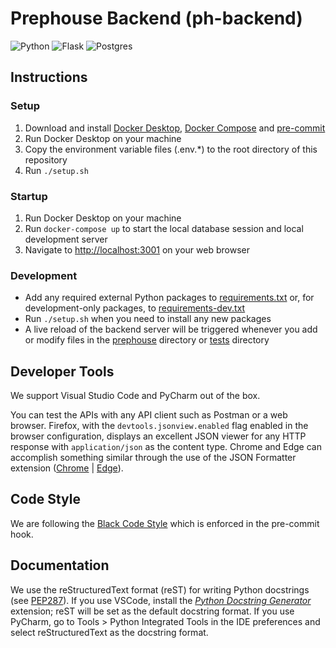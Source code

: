 # Prephouse Backend (ph-backend)

![Python](https://img.shields.io/badge/python-3670A0?style=for-the-badge&logo=python&logoColor=ffdd54)
![Flask](https://img.shields.io/badge/flask-%23000.svg?style=for-the-badge&logo=flask&logoColor=white)
![Postgres](https://img.shields.io/badge/postgres-%23316192.svg?style=for-the-badge&logo=postgresql&logoColor=white)

## Instructions

### Setup

1. Download and install [Docker Desktop][docker-desktop], [Docker Compose][docker-compose] and
   [pre-commit][pre-commit]
2. Run Docker Desktop on your machine
3. Copy the environment variable files (.env.*) to the root directory of this repository
4. Run `./setup.sh`

### Startup

1. Run Docker Desktop on your machine
2. Run `docker-compose up` to start the local database session and local development server
3. Navigate to <http://localhost:3001> on your web browser

### Development

- Add any required external Python packages to [requirements.txt](requirements.txt) or, for
  development-only packages, to [requirements-dev.txt](requirements-dev.txt)
- Run `./setup.sh` when you need to install any new packages
- A live reload of the backend server will be triggered whenever you add or modify files in the [prephouse](prephouse)
  directory or [tests](tests) directory

[docker-desktop]: https://www.docker.com/products/docker-desktop
[docker-compose]: https://docs.docker.com/compose/install/
[pre-commit]: https://pre-commit.com/

## Developer Tools

We support Visual Studio Code and PyCharm out of the box.

You can test the APIs with any API client such as Postman or a web browser. Firefox, with the
`devtools.jsonview.enabled` flag enabled in the browser configuration, displays an excellent
JSON viewer for any HTTP response with `application/json` as the content type. Chrome and Edge can
accomplish something similar through the use of the JSON Formatter extension
([Chrome][json-formatter-chrome] | [Edge][json-formatter-edge]).

[json-formatter-chrome]: https://chrome.google.com/webstore/detail/json-formatter/bcjindcccaagfpapjjmafapmmgkkhgoa
[json-formatter-edge]: https://microsoftedge.microsoft.com/addons/detail/json-formatter-for-edge/njpoigijhgbionbfdbaopheedbpdoddi

## Code Style

We are following the [Black Code Style][black-code-style] which is enforced in the pre-commit hook.

[pep8]: https://www.python.org/dev/peps/pep-0008/
[black-code-style]: https://black.readthedocs.io/en/stable/the_black_code_style/current_style.html

## Documentation

We use the reStructuredText format (reST) for writing Python docstrings (see [PEP287][]). If you use VSCode,
install the [_Python Docstring Generator_][vsc-ds-generator] extension; reST will be set as the default docstring
format. If you use PyCharm, go to Tools > Python Integrated Tools in the IDE preferences and select reStructuredText
as the docstring format.

[pep287]: https://www.python.org/dev/peps/pep-0287/
[vsc-ds-generator]: https://marketplace.visualstudio.com/items?itemName=njpwerner.autodocstring
